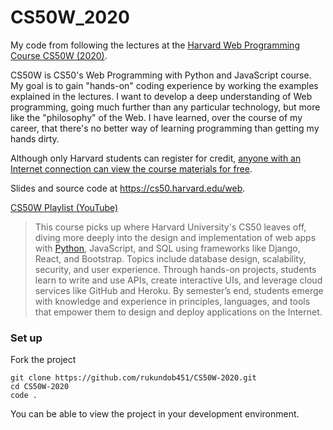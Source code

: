# CS50W_2020
My code from following the lectures at the [Harvard Web Programming Course CS50W (2020)](https://www.youtube.com/watch?v=Nn7EX3zkGUo&list=PLhQjrBD2T380xvFSUmToMMzERZ3qB5Ueu). 

CS50W is CS50's Web Programming with Python and JavaScript course. My goal is to gain "hands-on" coding experience by working the examples explained in the lectures.  I want to develop a deep understanding of Web programming, going much further than any particular technology, but more like the "philosophy" of the Web. I have learned, over the course of my career, that there's no better way of learning programming than getting my hands dirty.

Although only Harvard students can register for credit, [anyone with an Internet connection can view the course materials for free](https://cs50.edx.org/web). 

Slides and source code at https://cs50.harvard.edu/web.

[CS50W Playlist (YouTube)](https://www.youtube.com/watch?v=Nn7EX3zkGUo&list=PLhQjrBD2T380xvFSUmToMMzERZ3qB5Ueu)    

>This course picks up where Harvard University's CS50 leaves off, diving more deeply into the design and implementation of web apps with [Python](https://www.python.org/), JavaScript, and SQL using frameworks like Django, React, and Bootstrap. Topics include database design, scalability, security, and user experience. Through hands-on projects, students learn to write and use APIs, create interactive UIs, and leverage cloud services like GitHub and Heroku. By semester’s end, students emerge with knowledge and experience in principles, languages, and tools that empower them to design and deploy applications on the Internet.


### Set up
Fork the project 
```
git clone https://github.com/rukundob451/CS50W-2020.git
cd CS50W-2020
code .
```
You can be able to view the project in your development environment.